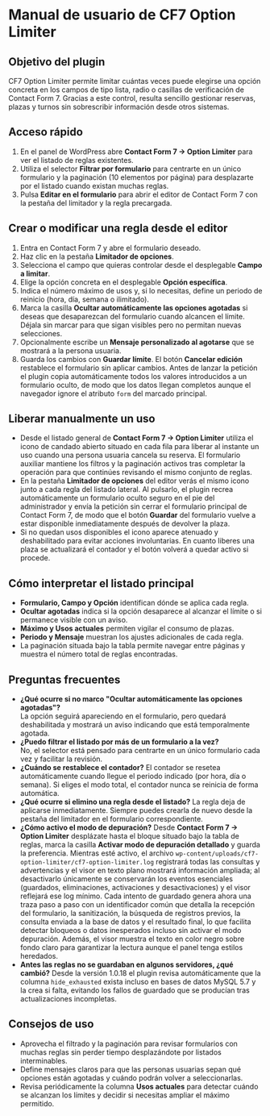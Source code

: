 # Manual de usuario de CF7 Option Limiter

## Objetivo del plugin
CF7 Option Limiter permite limitar cuántas veces puede elegirse una opción concreta en los campos de tipo lista, radio o casillas de verificación de Contact Form 7. Gracias a este control, resulta sencillo gestionar reservas, plazas y turnos sin sobrescribir información desde otros sistemas.

## Acceso rápido
1. En el panel de WordPress abre **Contact Form 7 → Option Limiter** para ver el listado de reglas existentes.
2. Utiliza el selector **Filtrar por formulario** para centrarte en un único formulario y la paginación (10 elementos por página) para desplazarte por el listado cuando existan muchas reglas.
3. Pulsa **Editar en el formulario** para abrir el editor de Contact Form 7 con la pestaña del limitador y la regla precargada.

## Crear o modificar una regla desde el editor
1. Entra en Contact Form 7 y abre el formulario deseado.
2. Haz clic en la pestaña **Limitador de opciones**.
3. Selecciona el campo que quieras controlar desde el desplegable **Campo a limitar**.
4. Elige la opción concreta en el desplegable **Opción específica**.
5. Indica el número máximo de usos y, si lo necesitas, define un periodo de reinicio (hora, día, semana o ilimitado).
6. Marca la casilla **Ocultar automáticamente las opciones agotadas** si deseas que desaparezcan del formulario cuando alcancen el límite. Déjala sin marcar para que sigan visibles pero no permitan nuevas selecciones.
7. Opcionalmente escribe un **Mensaje personalizado al agotarse** que se mostrará a la persona usuaria.
8. Guarda los cambios con **Guardar límite**. El botón **Cancelar edición** restablece el formulario sin aplicar cambios. Antes de lanzar la petición el plugin copia automáticamente todos los valores introducidos a un formulario oculto, de modo que los datos llegan completos aunque el navegador ignore el atributo `form` del marcado principal.

## Liberar manualmente un uso
- Desde el listado general de **Contact Form 7 → Option Limiter** utiliza el icono de candado abierto situado en cada fila para liberar al instante un uso cuando una persona usuaria cancela su reserva. El formulario auxiliar mantiene los filtros y la paginación activos tras completar la operación para que continúes revisando el mismo conjunto de reglas.
- En la pestaña **Limitador de opciones** del editor verás el mismo icono junto a cada regla del listado lateral. Al pulsarlo, el plugin recrea automáticamente un formulario oculto seguro en el pie del administrador y envía la petición sin cerrar el formulario principal de Contact Form 7, de modo que el botón **Guardar** del formulario vuelve a estar disponible inmediatamente después de devolver la plaza.
- Si no quedan usos disponibles el icono aparece atenuado y deshabilitado para evitar acciones involuntarias. En cuanto liberes una plaza se actualizará el contador y el botón volverá a quedar activo si procede.

## Cómo interpretar el listado principal
- **Formulario, Campo y Opción** identifican dónde se aplica cada regla.
- **Ocultar agotadas** indica si la opción desaparece al alcanzar el límite o si permanece visible con un aviso.
- **Máximo y Usos actuales** permiten vigilar el consumo de plazas.
- **Periodo y Mensaje** muestran los ajustes adicionales de cada regla.
- La paginación situada bajo la tabla permite navegar entre páginas y muestra el número total de reglas encontradas.

## Preguntas frecuentes
- **¿Qué ocurre si no marco "Ocultar automáticamente las opciones agotadas"?**  
  La opción seguirá apareciendo en el formulario, pero quedará deshabilitada y mostrará un aviso indicando que está temporalmente agotada.
- **¿Puedo filtrar el listado por más de un formulario a la vez?**  
  No, el selector está pensado para centrarte en un único formulario cada vez y facilitar la revisión.
- **¿Cuándo se restablece el contador?**
  El contador se resetea automáticamente cuando llegue el periodo indicado (por hora, día o semana). Si eliges el modo total, el contador nunca se reinicia de forma automática.
- **¿Qué ocurre si elimino una regla desde el listado?**
  La regla deja de aplicarse inmediatamente. Siempre puedes crearla de nuevo desde la pestaña del limitador en el formulario correspondiente.
- **¿Cómo activo el modo de depuración?**
  Desde **Contact Form 7 → Option Limiter** desplázate hasta el bloque situado bajo la tabla de reglas, marca la casilla **Activar modo de depuración detallado** y guarda la preferencia. Mientras esté activo, el archivo `wp-content/uploads/cf7-option-limiter/cf7-option-limiter.log` registrará todas las consultas y advertencias y el visor en texto plano mostrará información ampliada; al desactivarlo únicamente se conservarán los eventos esenciales (guardados, eliminaciones, activaciones y desactivaciones) y el visor reflejará ese log mínimo. Cada intento de guardado genera ahora una traza paso a paso con un identificador común que detalla la recepción del formulario, la sanitización, la búsqueda de registros previos, la consulta enviada a la base de datos y el resultado final, lo que facilita detectar bloqueos o datos inesperados incluso sin activar el modo depuración. Además, el visor muestra el texto en color negro sobre fondo claro para garantizar la lectura aunque el panel tenga estilos heredados.
- **Antes las reglas no se guardaban en algunos servidores, ¿qué cambió?**
  Desde la versión 1.0.18 el plugin revisa automáticamente que la columna `hide_exhausted` exista incluso en bases de datos MySQL 5.7 y la crea si falta, evitando los fallos de guardado que se producían tras actualizaciones incompletas.

## Consejos de uso
- Aprovecha el filtrado y la paginación para revisar formularios con muchas reglas sin perder tiempo desplazándote por listados interminables.
- Define mensajes claros para que las personas usuarias sepan qué opciones están agotadas y cuándo podrán volver a seleccionarlas.
- Revisa periódicamente la columna **Usos actuales** para detectar cuándo se alcanzan los límites y decidir si necesitas ampliar el máximo permitido.
